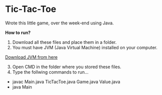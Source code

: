 # Tic-Tac-Toe
Wrote this little game, over the week-end using Java.



**How to run?**
 1. Download all these files and place them in a folder.
 2. You must have JVM (Java Virtual Machine) installed on your computer.
 
 [Download JVM from here](https://www.java.com/en/)
 
 3. Open CMD in the folder where you stored these files.
 4. Type the follwing commands to run...
 * javac Main.java TicTacToe.java Game.java Value.java 
 * java Main
